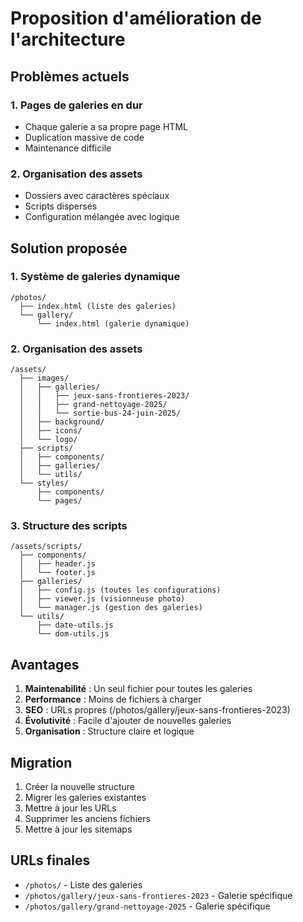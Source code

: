 # Proposition d'amélioration de l'architecture

## Problèmes actuels

### 1. Pages de galeries en dur
- Chaque galerie a sa propre page HTML
- Duplication massive de code
- Maintenance difficile

### 2. Organisation des assets
- Dossiers avec caractères spéciaux
- Scripts dispersés
- Configuration mélangée avec logique

## Solution proposée

### 1. Système de galeries dynamique
```
/photos/
  ├── index.html (liste des galeries)
  └── gallery/
      └── index.html (galerie dynamique)
```

### 2. Organisation des assets
```
/assets/
  ├── images/
  │   ├── galleries/
  │   │   ├── jeux-sans-frontieres-2023/
  │   │   ├── grand-nettoyage-2025/
  │   │   └── sortie-bus-24-juin-2025/
  │   ├── background/
  │   ├── icons/
  │   └── logo/
  ├── scripts/
  │   ├── components/
  │   ├── galleries/
  │   └── utils/
  └── styles/
      ├── components/
      └── pages/
```

### 3. Structure des scripts
```
/assets/scripts/
  ├── components/
  │   ├── header.js
  │   └── footer.js
  ├── galleries/
  │   ├── config.js (toutes les configurations)
  │   ├── viewer.js (visionneuse photo)
  │   └── manager.js (gestion des galeries)
  └── utils/
      ├── date-utils.js
      └── dom-utils.js
```

## Avantages

1. **Maintenabilité** : Un seul fichier pour toutes les galeries
2. **Performance** : Moins de fichiers à charger
3. **SEO** : URLs propres (/photos/gallery/jeux-sans-frontieres-2023)
4. **Évolutivité** : Facile d'ajouter de nouvelles galeries
5. **Organisation** : Structure claire et logique

## Migration

1. Créer la nouvelle structure
2. Migrer les galeries existantes
3. Mettre à jour les URLs
4. Supprimer les anciens fichiers
5. Mettre à jour les sitemaps

## URLs finales

- `/photos/` - Liste des galeries
- `/photos/gallery/jeux-sans-frontieres-2023` - Galerie spécifique
- `/photos/gallery/grand-nettoyage-2025` - Galerie spécifique 
